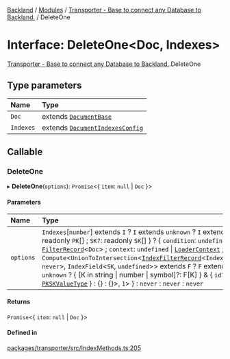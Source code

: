 [Backland](../README.md) / [Modules](../modules.md) / [Transporter - Base to connect any Database to Backland.](../modules/Transporter___Base_to_connect_any_Database_to_Backland_.md) / DeleteOne

# Interface: DeleteOne<Doc, Indexes\>

[Transporter - Base to connect any Database to Backland.](../modules/Transporter___Base_to_connect_any_Database_to_Backland_.md).DeleteOne

## Type parameters

| Name | Type |
| :------ | :------ |
| `Doc` | extends [`DocumentBase`](../modules/Transporter___Base_to_connect_any_Database_to_Backland_.md#documentbase) |
| `Indexes` | extends [`DocumentIndexesConfig`](Transporter___Base_to_connect_any_Database_to_Backland_.DocumentIndexesConfig.md) |

## Callable

### DeleteOne

▸ **DeleteOne**(`options`): `Promise`<{ `item`: ``null`` \| `Doc`  }\>

#### Parameters

| Name | Type |
| :------ | :------ |
| `options` | `Indexes`[`number`] extends `I` ? `I` extends `unknown` ? `I` extends { `PK`: readonly `PK`[] ; `SK?`: readonly `SK`[]  } ? { `condition`: `undefined` \| [`FilterRecord`](../modules/Transporter___Base_to_connect_any_Database_to_Backland_.md#filterrecord)<`Doc`\> ; `context`: `undefined` \| [`LoaderContext`](../modules/Transporter___Base_to_connect_any_Database_to_Backland_.md#loadercontext) ; `filter`: `Compute`<`UnionToIntersection`<[`IndexFilterRecord`](../modules/Transporter___Base_to_connect_any_Database_to_Backland_.md#indexfilterrecord)<`IndexField`<`PK`, `never`\>, `IndexField`<`SK`, `undefined`\>\> extends `F` ? `F` extends `unknown` ? { [K in string \| number \| symbol]?: F[K] } & { `id?`: [`PKSKValueType`](../modules/Transporter___Base_to_connect_any_Database_to_Backland_.md#pkskvaluetype)  } : {} : {}\>, ``1``\>  } : `never` : `never` : `never` |

#### Returns

`Promise`<{ `item`: ``null`` \| `Doc`  }\>

#### Defined in

[packages/transporter/src/IndexMethods.ts:205](https://github.com/antoniopresto/darch/blob/c5cd1c8/packages/transporter/src/IndexMethods.ts#L205)
